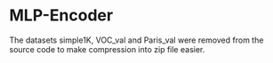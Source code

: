 # MLP-Encoder

The datasets simple1K, VOC_val and Paris_val were removed from the source code to make compression into zip file easier.
